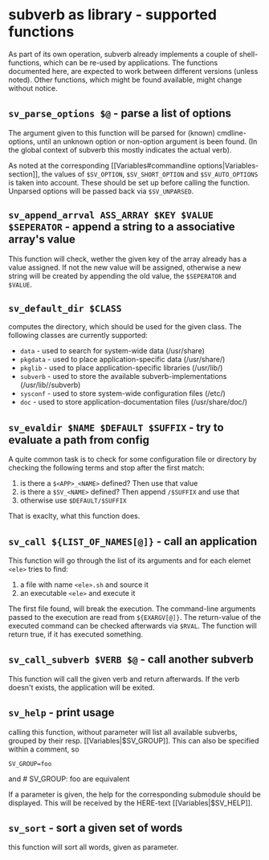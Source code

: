 # subverb as library - supported functions #

As part of its own operation, subverb already implements
a couple of shell-functions, which can be re-used by applications.
The functions documented here, are expected to work between
different versions (unless noted). Other functions, which might
be found available, might change without notice.

## `sv_parse_options $@` - parse a list of options ##

The argument given to this function will be parsed for (known)
cmdline-options, until an unknown option or non-option argument
is been found. (In the global context of subverb this mostly
indicates the actual verb).

As noted at the corresponding [[Variables#commandline options|Variables-section]],
the values of `$SV_OPTION`, `$SV_SHORT_OPTION` and `$SV_AUTO_OPTIONS`
is taken into account. These should be set up before calling
the function. Unparsed options will be passed back via `$SV_UNPARSED`.

## `sv_append_arrval ASS_ARRAY $KEY $VALUE $SEPERATOR` - append a string to a associative array's value ##

This function will check, wether the given key of the array already
has a value assigned. If not the new value will be assigned,
otherwise a new string will be created by appending the old value,
the `$SEPERATOR` and `$VALUE`.

## `sv_default_dir $CLASS` ##

computes the directory, which should be used for the given class.
The following classes are currently supported:

* `data` - used to search for system-wide data (/usr/share)
* `pkgdata` - used to place application-specific data (/usr/share/<pkg>)
* `pkglib` - used to place application-specific libraries (/usr/lib/<pkg>)
* `subverb` - used to store the available subverb-implementations (/usr/lib/<pkg>/subverb)
* `sysconf` - used to store system-wide configuration files (/etc/<pkg>)
* `doc` - used to store application-documentation files (/usr/share/doc/<pkg>)

## `sv_evaldir $NAME $DEFAULT $SUFFIX` - try to evaluate a path from config ##

A quite common task is to check for some configuration file or directory
by checking the following terms and stop after the first match:

1) is there a `$<APP>_<NAME>` defined? Then use that value
2) is there a `$SV_<NAME>` defined? Then append `/$SUFFIX` and use that
3) otherwise use `$DEFAULT/$SUFFIX`

That is exaclty, what this function does.

## `sv_call ${LIST_OF_NAMES[@]}` - call an application ##

This function will go through the list of its arguments and for each
elemet `<ele>` tries to find:

1) a file with name `<ele>.sh` and source it
2) an executable `<ele>` and execute it

The first file found, will break the execution.
The command-line arguments passed to the execution
are read from `${EXARGV[@]}`. The return-value of the executed
command can be checked afterwards via `$RVAL`.
The function will return true, if it has executed something.

## `sv_call_subverb $VERB $@` - call another subverb ##

This function will call the given verb and return afterwards.
If the verb doesn't exists, the application will be exited.

## `sv_help` - print usage ##

calling this function, without parameter will list all available
subverbs, grouped by their resp. [[Variables|$SV_GROUP]]. This can
also be specified within a comment, so

	SV_GROUP=foo
and
	# SV_GROUP: foo
are equivalent

If a parameter is given, the help for the corresponding submodule
should be displayed. This will be received by the
HERE-text [[Variables|$SV_HELP]].

## `sv_sort` - sort a given set of words ##

this function will sort all words, given as parameter.

